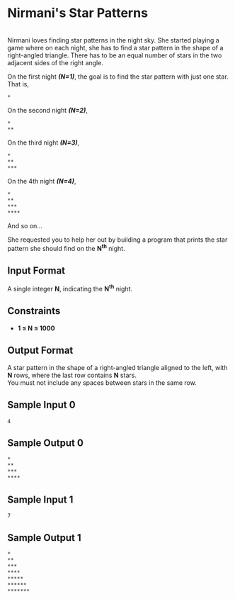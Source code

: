 # Nirmani's Star Patterns  
&nbsp;  
Nirmani loves finding star patterns in the night sky. She started playing a game where on each night, 
she has to find a star pattern in the shape of a right-angled triangle. 
There has to be an equal number of stars in the two adjacent sides of the right angle.

On the first night ***(N=1)***, the goal is to find the star pattern with just one star.
That is, 
```
*
```

On the second night ***(N=2)***,
```
*
**
```

On the third night ***(N=3)***,
```
*
**
***
```

On the 4th night ***(N=4)***,
```
*
**
***
****
```

And so on...

She requested you to help her out by building a program that prints the star pattern she should find 
on the **N<sup>th</sup>** night.
  
## Input Format

A single integer **N**, indicating the **N<sup>th</sup>** night.

## Constraints

- **1 &le; N &le; 1000**

## Output Format

A star pattern in the shape of a right-angled triangle aligned to the left, with **N** rows, 
where the last row contains **N** stars.  
You must not include any spaces between stars in the same row.

  
## Sample Input 0

```
4
```

## Sample Output 0

```
*
**
***
****
```
  
## Sample Input 1

```
7
```

## Sample Output 1

```
*
**
***
****
*****
******
*******
```
